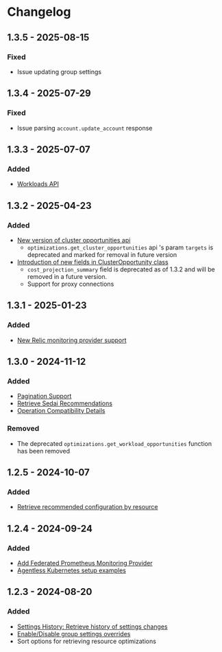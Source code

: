 # Changelog

## 1.3.5 - 2025-08-15

### Fixed

- Issue updating group settings

## 1.3.4 - 2025-07-29

### Fixed

- Issue parsing `account.update_account` response

## 1.3.3 - 2025-07-07

### Added

- [Workloads API](https://sedaiengineering.github.io/sedai-sdk-python/sedai/workloads.html)

## 1.3.2 - 2025-04-23

### Added

- [New version of cluster opportunities api](https://sedaiengineering.github.io/sedai-sdk-python/sedai/optimizations.html#get_cluster_opportunities)
  - `optimizations.get_cluster_opportunities` api 's param `targets` is deprecated and
    marked for removal in future version
- [Introduction of new fields in ClusterOpportunity class](https://sedaiengineering.github.io/sedai-sdk-python/sedai/optimizations.html#ClusterOpportunity)
  - `cost_projection_summary` field is deprecated as of 1.3.2 and will be removed in a future version.
  - Support for proxy connections

## 1.3.1 - 2025-01-23

### Added

- [New Relic monitoring provider support](https://sedaiengineering.github.io/sedai-sdk-python/sedai/monitoring_provider.html#add_new_relic_monitoring)

## 1.3.0 - 2024-11-12

### Added

- [Pagination Support](https://sedaiengineering.github.io/sedai-sdk-python/sedai/pagination.html)
- [Retrieve Sedai Recommendations](https://sedaiengineering.github.io/sedai-sdk-python/sedai/optimizations.html#get_recommendations)
- [Operation Compatibility Details](https://sedaiengineering.github.io/sedai-sdk-python/sedai/operation_compatibility.html)

### Removed

- The deprecated `optimizations.get_workload_opportunities` function has been removed

## 1.2.5 - 2024-10-07

### Added

- [Retrieve recommended configuration by resource](https://sedaiengineering.github.io/sedai-sdk-python/sedai/optimizations.html#get_recommended_resource_state)

## 1.2.4 - 2024-09-24

### Added

- [Add Federated Prometheus Monitoring Provider](https://sedaiengineering.github.io/sedai-sdk-python/sedai/monitoring_provider.html#add_federated_prometheus_monitoring)
- [Agentless Kubernetes setup examples](./examples/self_managed_setup/setup_cluster.py)

## 1.2.3 - 2024-08-20

### Added

- [Settings History: Retrieve history of settings changes](https://sedaiengineering.github.io/sedai-sdk-python/sedai/settings_history.html)
- [Enable/Disable group settings overrides](https://sedaiengineering.github.io/sedai-sdk-python/sedai/settings.html#enable_group_for_settings)
- Sort options for retrieving resource optimizations
